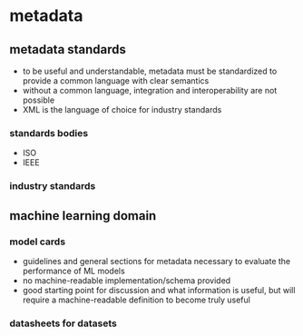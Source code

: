 # metadata

## metadata standards
- to be useful and understandable, metadata must be standardized to provide a common language with clear semantics
- without a common language, integration and interoperability are not possible
- XML is the language of choice for industry standards

### standards bodies
- ISO
- IEEE

### industry standards

## machine learning domain
### model cards
- guidelines and general sections for metadata necessary to evaluate the performance of ML models
- no machine-readable implementation/schema provided 
- good starting point for discussion and what information is useful, but will require a machine-readable definition to become truly useful

### datasheets for datasets
